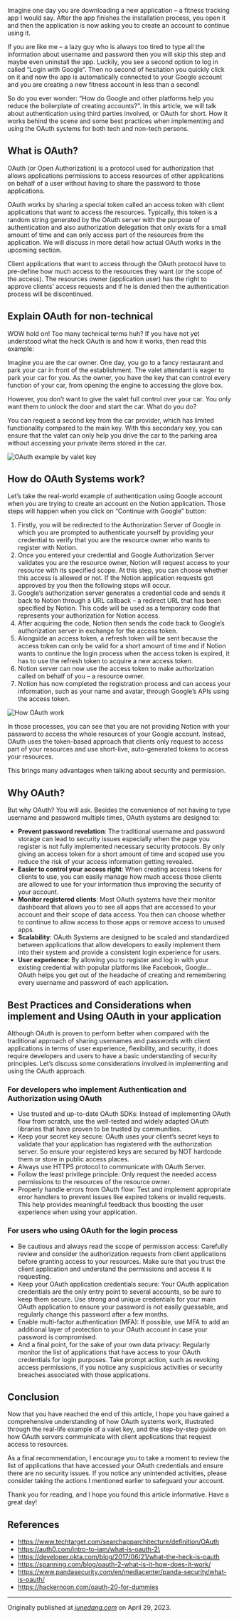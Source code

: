 Imagine one day you are downloading a new application – a fitness tracking app I would say. After the app finishes the installation process, you open it and then the application is now asking you to create an account to continue using it.

If you are like me – a lazy guy who is always too tired to type all the information about username and password then you will skip this step and maybe even uninstall the app. Luckily, you see a second option to log in called “Login with Google”. Then no second of hesitation you quickly click on it and now the app is automatically connected to your Google account and you are creating a new fitness account in less than a second!

So do you ever wonder: “How do Google and other platforms help you reduce the boilerplate of creating accounts?”. In this article, we will talk about authentication using third parties involved, or OAuth for short. How it works behind the scene and some best practices when implementing and using the OAuth systems for both tech and non-tech persons.

## What is OAuth?

OAuth (or Open Authorization) is a protocol used for authorization that allows applications permissions to access resources of other applications on behalf of a user without having to share the password to those applications.

OAuth works by sharing a special token called an access token with client applications that want to access the resources. Typically, this token is a random string generated by the OAuth server with the purpose of authentication and also authorization delegation that only exists for a small amount of time and can only access part of the resources from the application. We will discuss in more detail how actual OAuth works in the upcoming section.

Client applications that want to access through the OAuth protocol have to pre-define how much access to the resources they want (or the scope of the access). The resources owner (application user) has the right to approve clients’ access requests and if he is denied then the authentication process will be discontinued.

## Explain OAuth for non-technical

WOW hold on! Too many technical terms huh? If you have not yet understood what the heck OAuth is and how it works, then read this example:

Imagine you are the car owner. One day, you go to a fancy restaurant and park your car in front of the establishment. The valet attendant is eager to park your car for you. As the owner, you have the key that can control every function of your car, from opening the engine to accessing the glove box.

However, you don’t want to give the valet full control over your car. You only want them to unlock the door and start the car. What do you do?

You can request a second key from the car provider, which has limited functionality compared to the main key. With this secondary key, you can ensure that the valet can only help you drive the car to the parking area without accessing your private items stored in the car.

![OAuth example by valet key](https://dev-to-uploads.s3.amazonaws.com/uploads/articles/uddc3l6itru5rd9m31i3.png)

## How do OAuth Systems work?

Let’s take the real-world example of authentication using Google account when you are trying to create an account on the Notion application. Those steps will happen when you click on “Continue with Google” button:

1. Firstly, you will be redirected to the Authorization Server of Google in which you are prompted to authenticate yourself by providing your credential to verify that you are the resource owner who wants to register with Notion.
2. Once you entered your credential and Google Authorization Server validates you are the resource owner, Notion will request access to your resource with its specified scope. At this step, you can choose whether this access is allowed or not. If the Notion application requests got approved by you then the following steps will occur.
3. Google’s authorization server generates a credential code and sends it back to Notion through a URL callback – a redirect URL that has been specified by Notion. This code will be used as a temporary code that represents your authorization for Notion access.
4. After acquiring the code, Notion then sends the code back to Google’s authorization server in exchange for the access token.
5. Alongside an access token, a refresh token will be sent because the access token can only be valid for a short amount of time and if Notion wants to continue the login process when the access token is expired, it has to use the refresh token to acquire a new access token.
6. Notion server can now use the access token to make authorization called on behalf of you – a resource owner.
7. Notion has now completed the registration process and can access your information, such as your name and avatar, through Google’s APIs using the access token.

![How OAuth work](https://dev-to-uploads.s3.amazonaws.com/uploads/articles/qnbavtci4fls1q9i3vlo.png)

In those processes, you can see that you are not providing Notion with your password to access the whole resources of your Google account. Instead, OAuth uses the token-based approach that clients only request to access part of your resources and use short-live, auto-generated tokens to access your resources.

This brings many advantages when talking about security and permission.

## Why OAuth?

But why OAuth? You will ask. Besides the convenience of not having to type username and password multiple times, OAuth systems are designed to:

- **Prevent password revelation**: The traditional username and password storage can lead to security issues especially when the page you register is not fully implemented necessary security protocols. By only giving an access token for a short amount of time and scoped use you reduce the risk of your access information getting revealed.
- **Easier to control your access right**: When creating access tokens for clients to use, you can easily manage how much access those clients are allowed to use for your information thus improving the security of your account.
- **Monitor registered clients**: Most OAuth systems have their monitor dashboard that allows you to see all apps that are accessed to your account and their scope of data access. You then can choose whether to continue to allow access to those apps or remove access to unused apps.
- **Scalability**: OAuth Systems are designed to be scaled and standardized between applications that allow developers to easily implement them into their system and provide a consistent login experience for users.
- **User experience**: By allowing you to register and log in with your existing credential with popular platforms like Facebook, Google… OAuth helps you get out of the headache of creating and remembering every username and password of each application.

## Best Practices and Considerations when implement and Using OAuth in your application

Although OAuth is proven to perform better when compared with the traditional approach of sharing usernames and passwords with client applications in terms of user experience, flexibility, and security, it does require developers and users to have a basic understanding of security principles. Let’s discuss some considerations involved in implementing and using the OAuth approach.

### For developers who implement Authentication and Authorization using OAuth

- Use trusted and up-to-date OAuth SDKs: Instead of implementing OAuth flow from scratch, use the well-tested and widely adapted OAuth libraries that have proven to be trusted by communities.
- Keep your secret key secure: OAuth uses your client’s secret keys to validate that your application has registered with the authorization server. So ensure your registered keys are secured by NOT hardcode them or store in public access places.
- Always use HTTPS protocol to communicate with OAuth Server.
- Follow the least privilege principle: Only request the needed access permissions to the resources of the resource owner.
- Properly handle errors from OAuth flow: Test and implement appropriate error handlers to prevent issues like expired tokens or invalid requests. This help provides meaningful feedback thus boosting the user experience when using your application.
### For users who using OAuth for the login process

- Be cautious and always read the scope of permission access: Carefully review and consider the authorization requests from client applications before granting access to your resources. Make sure that you trust the client application and understand the permissions and access it is requesting.
- Keep your OAuth application credentials secure: Your OAuth application credentials are the only entry point to several accounts, so be sure to keep them secure. Use strong and unique credentials for your main OAuth application to ensure your password is not easily guessable, and regularly change this password after a few months.
- Enable multi-factor authentication (MFA): If possible, use MFA to add an additional layer of protection to your OAuth account in case your password is compromised.
- And a final point, for the sake of your own data privacy: Regularly monitor the list of applications that have access to your OAuth credentials for login purposes. Take prompt action, such as revoking access permissions, if you notice any suspicious activities or security breaches associated with those applications.

## Conclusion

Now that you have reached the end of this article, I hope you have gained a comprehensive understanding of how OAuth systems work, illustrated through the real-life example of a valet key, and the step-by-step guide on how OAuth servers communicate with client applications that request access to resources.

As a final recommendation, I encourage you to take a moment to review the list of applications that have accessed your OAuth credentials and ensure there are no security issues. If you notice any unintended activities, please consider taking the actions I mentioned earlier to safeguard your account.

Thank you for reading, and I hope you found this article informative. Have a great day!

## References

- https://www.techtarget.com/searchapparchitecture/definition/OAuth
- https://auth0.com/intro-to-iam/what-is-oauth-2\
- https://developer.okta.com/blog/2017/06/21/what-the-heck-is-oauth
- https://spanning.com/blog/oauth-2-what-is-it-how-does-it-work/
- https://www.pandasecurity.com/en/mediacenter/panda-security/what-is-oauth/
- https://hackernoon.com/oauth-20-for-dummies

---

Originally published at [_junedang.com_](https://junedang.com/continue-with-google-how-oauth-system-work/) on April 29, 2023.